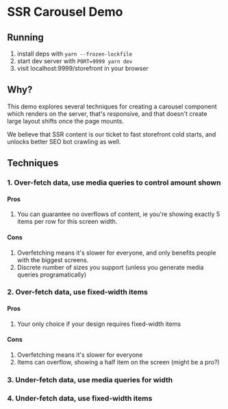 # SSR Carousel Demo

## Running

1. install deps with `yarn --frozen-lockfile`
2. start dev server with `PORT=9999 yarn dev`
3. visit localhost:9999/storefront in your browser

## Why?

This demo explores several techniques for creating a carousel component which renders on the server, that's responsive, and that doesn't create large layout shifts once the page mounts.

We believe that SSR content is our ticket to fast storefront cold starts, and unlocks better SEO bot crawling as well.

## Techniques

### 1. Over-fetch data, use media queries to control amount shown

#### Pros

1. You can guarantee no overflows of content, ie you're showing exactly 5 items per row for this screen width.

#### Cons

1. Overfetching means it's slower for everyone, and only benefits people with the biggest screens.
2. Discrete number of sizes you support (unless you generate media queries programatically)

### 2. Over-fetch data, use fixed-width items

#### Pros

1. Your only choice if your design requires fixed-width items

#### Cons

1. Overfetching means it's slower for everyone
2. Items can overflow, showing a half item on the screen (might be a pro?)

### 3. Under-fetch data, use media queries for width

### 4. Under-fetch data, use fixed-width items
